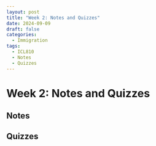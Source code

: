 ```yaml
---
layout: post
title: "Week 2: Notes and Quizzes"
date: 2024-09-09
draft: false
categories:
  - Immigration
tags:
  - ICL810
  - Notes
  - Quizzes
---
```


# Week 2: Notes and Quizzes

## Notes

## Quizzes

